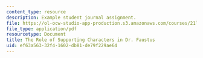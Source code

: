 ```yaml
---
content_type: resource
description: Example student journal assignment.
file: https://ol-ocw-studio-app-production.s3.amazonaws.com/courses/21l-430-popular-narrative-masterminds-fall-2004/ef63a56332f41602db81de79f229ae64_MIT21L_430F04_support.pdf
file_type: application/pdf
resourcetype: Document
title: The Role of Supporting Characters in Dr. Faustus
uid: ef63a563-32f4-1602-db81-de79f229ae64
---
```

